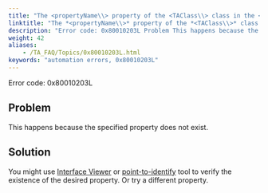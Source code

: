```yaml
--- 
title: "The <propertyName\\> property of the <TAClass\\> class in the <controlName\\> control does not exist. Please specify another property, or check if the previous action line was executed successfully."
linktitle: "The *<propertyName\\>* property of the *<TAClass\\>* class in the *<controlName\\>* control does not exist. Please specify another property, or check if the previous action line was executed successfully."
description: "Error code: 0x80010203L Problem This happens because the specified property does not exist. Solution You might use Interface Viewer or point-to-identify tool to verify the existence of the desired ..."
weight: 42
aliases: 
    - /TA_FAQ/Topics/0x80010203L.html
keywords: "automation errors, 0x80010203L"
---
```


Error code: 0x80010203L

## Problem

This happens because the specified property does not exist.

## Solution

You might use [Interface Viewer](/TA_Help/Topics/Interface_def_Viewer.html) or [point-to-identify](/TA_Help/Topics/Interface_def_client_interface_tool_identify.html) tool to verify the existence of the desired property. Or try a different property.




